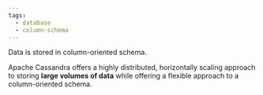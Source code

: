 ```yaml
---
tags:
  - database
  - column-schema
---
```


Data is stored in column-oriented schema.

Apache Cassandra offers a highly distributed, horizontally scaling approach to storing **large volumes of data** while offering a flexible approach to a column-oriented schema.